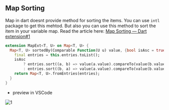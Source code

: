 ## Map Sorting
Map in dart doesnt provide method for sorting the items. You can use `intl` package to get this mehtod. But also you can use this method to sort the item in your variable map.
Read the article here: [Map Sorting — Dart extension#1](https://medium.com/@pmatatias/map-sorting-dart-extension-1-e98747ad9635)

```dart
extension MapExt<T, U> on Map<T, U> {
  Map<T, U> sortedBy(Comparable Function(U u) value, {bool isAsc = true}) {
    final entries = this.entries.toList();
    isAsc
        ? entries.sort((a, b) => value(a.value).compareTo(value(b.value)))
        : entries.sort((b, a) => value(a.value).compareTo(value(b.value)));
    return Map<T, U>.fromEntries(entries);
  }
}

```


-  preview in VSCode

![1](https://miro.medium.com/v2/resize:fit:720/format:webp/1*3-AvV9ulpseN651TpUfCNw.png)
 
